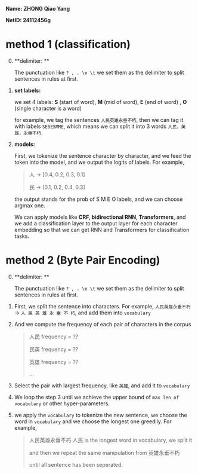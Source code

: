**Name: ZHONG Qiao Yang**

**NetID: 24112456g**

# method 1 (classification)

0. **delimiter: **

   The punctuation like `? , . \n \t`  we set them as the delimiter to split sentences in rules at first. 

1. **set labels:**

   we set 4 labels: **S** (start of word), **M** (mid of word), **E** (end of word) , **O** (single character is a word)

   for example, we tag the sentences `人民英雄永垂不朽`, then we can tag it with labels `SESESMME`, which means we can split it into 3 words `人民，英雄，永垂不朽`.

2. **models:**

   First, we tokenize the sentence character by character, and we feed the token into the model, and we output the logits of labels. For example,

   > 人 -> [0.4, 0.2, 0.3, 0.1]
   >
   > 民 -> [0.1, 0.2, 0.4, 0.3]

   the output stands for the prob of S M E O labels, and we can choose argmax one.

   We can apply models like **CRF, bidirectional RNN, Transformers**, and we add a classification layer to the output layer for each character embedding so that we can get RNN and Transformers for classification tasks.

# method 2 (Byte Pair Encoding)

0. **delimiter: **

   The punctuation like `? , . \n \t`  we set them as the delimiter to split sentences in rules at first. 

1. First, we split the sentence into characters. For example, `人民英雄永垂不朽` -> `人 民 英 雄 永 垂 不 朽`, and add them into `vocabulary`

2. And we compute the frequency of each pair of characters in the corpus

   > 人民 frequency = ??
   >
   > 民英 frequency = ??
   >
   > 英雄 frequency = ??
   >
   > ...

3. Select the pair with largest frequency, like `英雄`, and add it to `vocabulary`

4. We loop the step 3 until we achieve the upper bound of `max len of vocabulary` or other hyper-parameters.

5. we apply the `vocabulary` to tokenize the new sentence, we choose the word in `vocabulary` and we choose the  longest one greedily. For example,

   > 人民英雄永垂不朽    人民 is the longest word in vocabulary, we split it
   >
   > and then we repeat the same manipulation from 英雄永垂不朽
   >
   > until all sentence has been seperated.

   